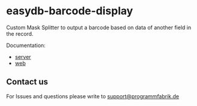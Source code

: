 # easydb-barcode-display
Custom Mask Splitter to output a barcode based on data of another field in the record.

Documentation:
- [server](docs/server)
- [web](docs/web)

## Contact us

For Issues and questions please write to support@programmfabrik.de
